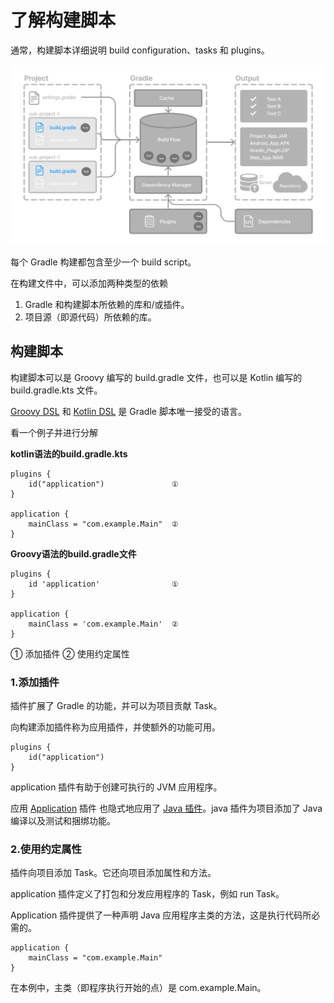 # 了解构建脚本

通常，构建脚本详细说明 build configuration、tasks 和 plugins。

![](./gradle-basic-4.png)

每个 Gradle 构建都包含至少一个 build script。

在构建文件中，可以添加两种类型的依赖
1. Gradle 和构建脚本所依赖的库和/或插件。
2. 项目源（即源代码）所依赖的库。

## 构建脚本

构建脚本可以是 Groovy 编写的 build.gradle 文件，也可以是 Kotlin 编写的 build.gradle.kts 文件。

[Groovy DSL](https://docs.gradle.org.cn/current/dsl/index.html) 和 [Kotlin DSL](https://docs.gradle.org.cn/current/kotlin-dsl/index.html) 是 Gradle 脚本唯一接受的语言。

看一个例子并进行分解

**kotlin语法的build.gradle.kts**
```
plugins {
    id("application")               ① 
}

application {
    mainClass = "com.example.Main"  ②
}
```

**Groovy语法的build.gradle文件**
```
plugins {
    id 'application'                ① 
}

application {
    mainClass = 'com.example.Main'  ②
}
```

① 添加插件
② 使用约定属性

### 1.添加插件

插件扩展了 Gradle 的功能，并可以为项目贡献 Task。

向构建添加插件称为应用插件，并使额外的功能可用。

```
plugins {
    id("application")
}
```
application 插件有助于创建可执行的 JVM 应用程序。

应用 [Application](https://docs.gradle.org.cn/current/userguide/application_plugin.html#application_plugin) 插件 也隐式地应用了 [Java 插件](https://docs.gradle.org.cn/current/userguide/java_plugin.html#java_plugin)。java 插件为项目添加了 Java 编译以及测试和捆绑功能。

### 2.使用约定属性

插件向项目添加 Task。它还向项目添加属性和方法。

application 插件定义了打包和分发应用程序的 Task，例如 run Task。

Application 插件提供了一种声明 Java 应用程序主类的方法，这是执行代码所必需的。
```
application {
    mainClass = "com.example.Main"
}
```
在本例中，主类（即程序执行开始的点）是 com.example.Main。
